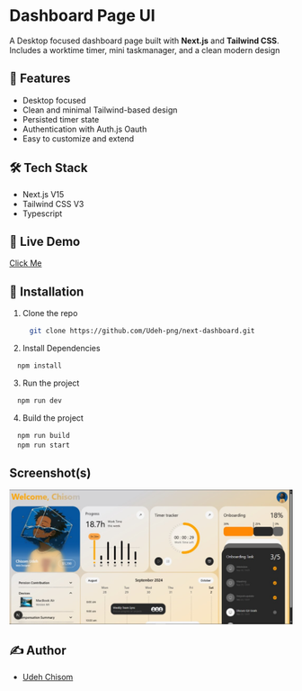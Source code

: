 # Dashboard Page UI

A Desktop focused dashboard page built with **Next.js** and **Tailwind CSS**. Includes a worktime timer, mini taskmanager, and a clean modern design

## 🚀 Features

- Desktop focused
- Clean and minimal Tailwind-based design
- Persisted timer state
- Authentication with Auth.js Oauth
- Easy to customize and extend

## 🛠️ Tech Stack

- Next.js V15
- Tailwind CSS V3
- Typescript

## 🔗 Live Demo 
[Click Me](https://mydevdash.vercel.app)

## 📂 Installation

1. Clone the repo

```bash
     git clone https://github.com/Udeh-png/next-dashboard.git
```

2. Install Dependencies

```bash
  npm install
```

3. Run the project

```bash
  npm run dev
```

4. Build the project

```bash
  npm run build
  npm run start
```

## Screenshot(s)

![Dashboard Screenshot](/screenshots/dashboard-screenshot.jpeg)

## ✍️ Author

- [Udeh Chisom](https://github.com/Udeh-png)
